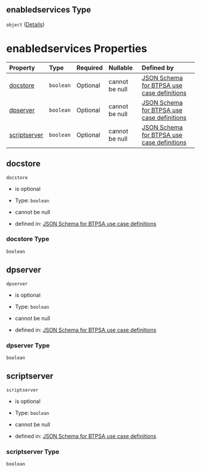 ## enabledservices Type

`object` ([Details](btpsa-usecase-properties-services-items-allof-1-then-allof-42-then-allof-1-then-properties-parameters-properties-data-properties-enabledservices.md))

# enabledservices Properties

| Property                      | Type      | Required | Nullable       | Defined by                                                                                                                                                                                                                                                                                                                                                                                        |
| :---------------------------- | :-------- | :------- | :------------- | :------------------------------------------------------------------------------------------------------------------------------------------------------------------------------------------------------------------------------------------------------------------------------------------------------------------------------------------------------------------------------------------------ |
| [docstore](#docstore)         | `boolean` | Optional | cannot be null | [JSON Schema for BTPSA use case definitions](btpsa-usecase-properties-services-items-allof-1-then-allof-42-then-allof-1-then-properties-parameters-properties-data-properties-enabledservices-properties-docstore.md "undefined#/properties/services/items/allOf/1/then/allOf/42/then/allOf/1/then/properties/parameters/properties/data/properties/enabledservices/properties/docstore")         |
| [dpserver](#dpserver)         | `boolean` | Optional | cannot be null | [JSON Schema for BTPSA use case definitions](btpsa-usecase-properties-services-items-allof-1-then-allof-42-then-allof-1-then-properties-parameters-properties-data-properties-enabledservices-properties-dpserver.md "undefined#/properties/services/items/allOf/1/then/allOf/42/then/allOf/1/then/properties/parameters/properties/data/properties/enabledservices/properties/dpserver")         |
| [scriptserver](#scriptserver) | `boolean` | Optional | cannot be null | [JSON Schema for BTPSA use case definitions](btpsa-usecase-properties-services-items-allof-1-then-allof-42-then-allof-1-then-properties-parameters-properties-data-properties-enabledservices-properties-scriptserver.md "undefined#/properties/services/items/allOf/1/then/allOf/42/then/allOf/1/then/properties/parameters/properties/data/properties/enabledservices/properties/scriptserver") |

## docstore



`docstore`

*   is optional

*   Type: `boolean`

*   cannot be null

*   defined in: [JSON Schema for BTPSA use case definitions](btpsa-usecase-properties-services-items-allof-1-then-allof-42-then-allof-1-then-properties-parameters-properties-data-properties-enabledservices-properties-docstore.md "undefined#/properties/services/items/allOf/1/then/allOf/42/then/allOf/1/then/properties/parameters/properties/data/properties/enabledservices/properties/docstore")

### docstore Type

`boolean`

## dpserver



`dpserver`

*   is optional

*   Type: `boolean`

*   cannot be null

*   defined in: [JSON Schema for BTPSA use case definitions](btpsa-usecase-properties-services-items-allof-1-then-allof-42-then-allof-1-then-properties-parameters-properties-data-properties-enabledservices-properties-dpserver.md "undefined#/properties/services/items/allOf/1/then/allOf/42/then/allOf/1/then/properties/parameters/properties/data/properties/enabledservices/properties/dpserver")

### dpserver Type

`boolean`

## scriptserver



`scriptserver`

*   is optional

*   Type: `boolean`

*   cannot be null

*   defined in: [JSON Schema for BTPSA use case definitions](btpsa-usecase-properties-services-items-allof-1-then-allof-42-then-allof-1-then-properties-parameters-properties-data-properties-enabledservices-properties-scriptserver.md "undefined#/properties/services/items/allOf/1/then/allOf/42/then/allOf/1/then/properties/parameters/properties/data/properties/enabledservices/properties/scriptserver")

### scriptserver Type

`boolean`
